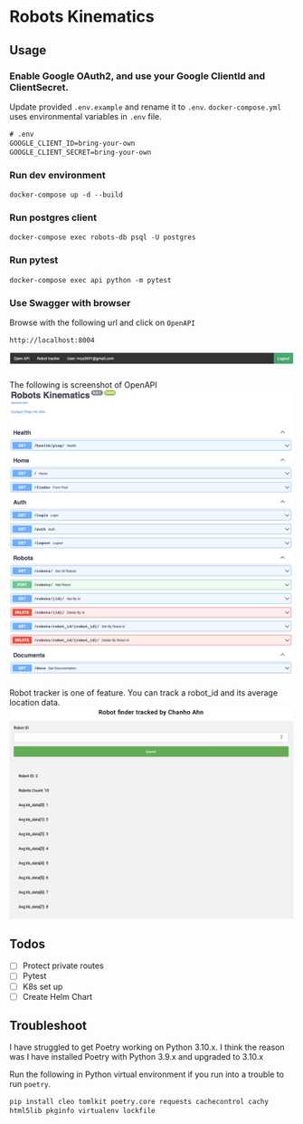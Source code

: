 # Robots Kinematics


## Usage

### Enable Google OAuth2, and use your Google ClientId and ClientSecret.  
Update provided ```.env.example``` and rename it to ```.env```.  ```docker-compose.yml``` uses environmental variables in ```.env``` file.

```
# .env 
GOOGLE_CLIENT_ID=bring-your-own
GOOGLE_CLIENT_SECRET=bring-your-own
```

### Run dev environment
```shell
docker-compose up -d --build
```

### Run postgres client
```shell
docker-compose exec robots-db psql -U postgres
```

### Run pytest
```shell
docker-compose exec api python -m pytest 
```

### Use Swagger with browser
Browse with the following url and click on ```OpenAPI```
```shell
http://localhost:8004
```
![nav_bar](img/nav_bar.png)

The following is screenshot of OpenAPI
![openapi](img/openapi.png)

Robot tracker is one of feature.  You can track a robot_id and its average location data.
![tracker](img/tracker.png)


## Todos

- [ ] Protect private routes
- [ ] Pytest
- [ ] K8s set up
- [ ] Create Helm Chart

## Troubleshoot

I have struggled to get Poetry working on Python 3.10.x. I think the reason was I have installed Poetry with Python 3.9.x and upgraded to 3.10.x

Run the following in Python virtual environment if you run into a trouble to run ```poetry```.
```shell
pip install cleo tomlkit poetry.core requests cachecontrol cachy html5lib pkginfo virtualenv lockfile
```